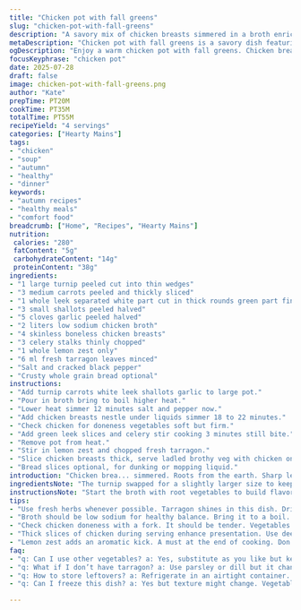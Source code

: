 ```yaml
---
title: "Chicken pot with fall greens"
slug: "chicken-pot-with-fall-greens"
description: "A savory mix of chicken breasts simmered in a broth enriched with autumn root vegetables and fresh herbs. Uses turnip, carrots, leeks, celery, and fresh tarragon. Lemon zest brightens the dish. Moderate simmer times ensure tender veggies but still some bite to the celery and leek greens. No dairy, eggs, nuts, or gluten ingredients included. Four servings. A slice of hearty whole wheat bread suggested for those wanting grains."
metaDescription: "Chicken pot with fall greens is a savory dish featuring chicken breasts, root vegetables, and fresh herbs. Perfect for autumn days."
ogDescription: "Enjoy a warm chicken pot with fall greens. Chicken breasts, root veggies, and tarragon create rich flavors for chilly evenings."
focusKeyphrase: "chicken pot"
date: 2025-07-28
draft: false
image: chicken-pot-with-fall-greens.png
author: "Kate"
prepTime: PT20M
cookTime: PT35M
totalTime: PT55M
recipeYield: "4 servings"
categories: ["Hearty Mains"]
tags:
- "chicken"
- "soup"
- "autumn"
- "healthy"
- "dinner"
keywords:
- "autumn recipes"
- "healthy meals"
- "comfort food"
breadcrumb: ["Home", "Recipes", "Hearty Mains"]
nutrition: 
 calories: "280"
 fatContent: "5g"
 carbohydrateContent: "14g"
 proteinContent: "38g"
ingredients:
- "1 large turnip peeled cut into thin wedges"
- "3 medium carrots peeled and thickly sliced"
- "1 whole leek separated white part cut in thick rounds green part finely sliced"
- "3 small shallots peeled halved"
- "5 cloves garlic peeled halved"
- "2 liters low sodium chicken broth"
- "4 skinless boneless chicken breasts"
- "3 celery stalks thinly chopped"
- "1 whole lemon zest only"
- "6 ml fresh tarragon leaves minced"
- "Salt and cracked black pepper"
- "Crusty whole grain bread optional"
instructions:
- "Add turnip carrots white leek shallots garlic to large pot."
- "Pour in broth bring to boil higher heat."
- "Lower heat simmer 12 minutes salt and pepper now."
- "Add chicken breasts nestle under liquids simmer 18 to 22 minutes."
- "Check chicken for doneness vegetables soft but firm."
- "Add green leek slices and celery stir cooking 3 minutes still bite."
- "Remove pot from heat."
- "Stir in lemon zest and chopped fresh tarragon."
- "Slice chicken breasts thick, serve ladled brothy veg with chicken on plates."
- "Bread slices optional, for dunking or mopping liquid."
introduction: "Chicken brea... simmered. Roots from the earth. Sharp lemon zing. Herbs tearing through fat. The broth, clear but rich. Not a drop wasted. You want the crunch, those celery stalks just holding their ground. No butter, no cream. Just meat, vegetables, herbs, and life in a bowl. Cold days demand this kind of warm. Carrots and turnip absorbed but still standing. Leek whites melted into the broth, the greens pop next to celery’s snap. Garlic and shallots off to the side but sharp and sweet once cooked down. Tarragon punches through with green freshness. An old world dish shifted just a touch -- lemon zest, fresh tarragon, more celery. Four plates steam in wait. Crack the crust of your bread, dunk it deep. Simple, rustic, nothing extra."
ingredientsNote: "The turnip swapped for a slightly larger size to keep bulk but alter texture. Three carrots instead of two, thickly cut, to intensify sweetness. Leek now whole, white and green parts separated for layered texture, green going in late for crispness. Shallots replace small onions, lending sharper notes. Increased garlic cloves to five, each halved, maximize aromatic impact. Celery stalks bumped to three, thin slices, for crunch but balanced bitterness. Lemon zest from a whole lemon, brightness needed to cut richness. More fresh tarragon for sharper herbal finish. Salt and black pepper adjusted to taste not precise volumes. Bread suggested but optional, whole grain preferred for earthiness and integrity."
instructionsNote: "Start the broth with root vegetables to build flavor base; turnip and carrots take time to soften. Leek whites blend into broth, adding body. Rolling boil at first, then reduce to steady simmer prevents vegetables from disintegrating. Early seasoning allows seasoning backbone. Chicken breasts added carefully, submerged to cook evenly, timing varied 18–22 minutes depending on thickness. Check doneness by piercing and texture. Add celery and leek greens late to keep snap and a fresh pop of color. Stir gently to avoid breaking veggies. Remove from heat immediately after veggies reach al dente. Finish with lemon zest and tarragon stirred in just before serving to preserve fresh aromatics. Slice breasts thick, serve with broth and vegetables in deep bowls, bread on side for mopping or breaks in the meal."
tips:
- "Use fresh herbs whenever possible. Tarragon shines in this dish. Dried won’t work. Check for firmness on vegetables. Turnips, carrots, and celery need careful cutting."
- "Broth should be low sodium for healthy balance. Bring it to a boil. Then simmer. Vegetables need time but don’t lose crunch. Use whole chicken breasts for best texture."
- "Check chicken doneness with a fork. It should be tender. Vegetables should be soft but firm. Adjust with heat if needed. Timing can vary based on chicken size."
- "Thick slices of chicken during serving enhance presentation. Use deep bowls for broth and vegetables. This adds to the good look of the dish. Keep bread warm for dunking."
- "Lemon zest adds an aromatic kick. A must at the end of cooking. Don’t skip it. Tarragon finish. It’s bright, fresh, legendary. Balances richness in broth."
faq:
- "q: Can I use other vegetables? a: Yes, substitute as you like but keep texture in mind. Carrots give sweetness. Use parsnips if available. Nuts are not allowed here."
- "q: What if I don’t have tarragon? a: Use parsley or dill but it changes flavor. Tarragon is key here. Chicken flavor pairs well with it. Substitute when you run out."
- "q: How to store leftovers? a: Refrigerate in an airtight container. Good for three days. Reheat on stove for better flavor. Avoid microwave for best taste."
- "q: Can I freeze this dish? a: Yes but texture might change. Vegetables can become mushy. Cool completely first. Use freezer-safe containers or bags."

---
```

